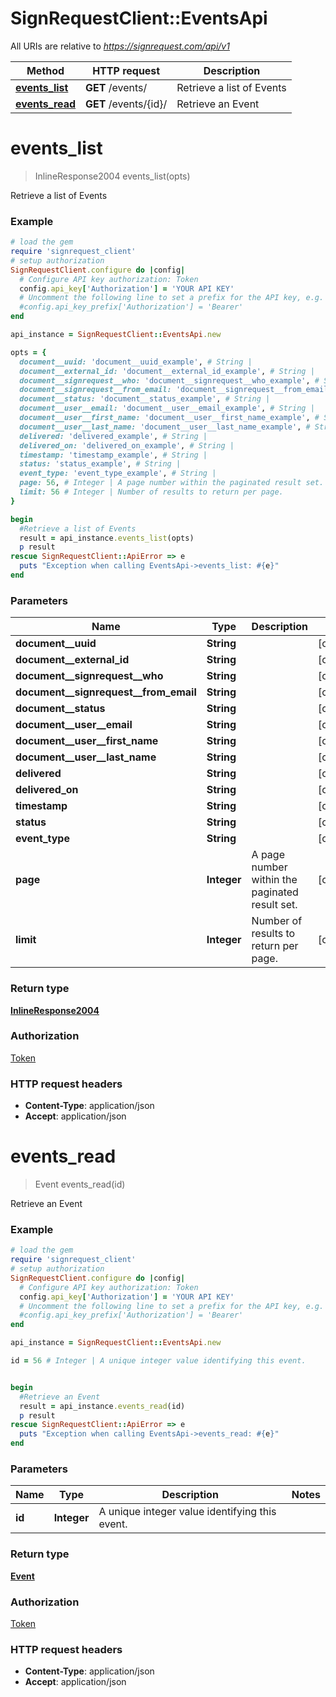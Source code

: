 # SignRequestClient::EventsApi

All URIs are relative to *https://signrequest.com/api/v1*

Method | HTTP request | Description
------------- | ------------- | -------------
[**events_list**](EventsApi.md#events_list) | **GET** /events/ | Retrieve a list of Events
[**events_read**](EventsApi.md#events_read) | **GET** /events/{id}/ | Retrieve an Event


# **events_list**
> InlineResponse2004 events_list(opts)

Retrieve a list of Events



### Example
```ruby
# load the gem
require 'signrequest_client'
# setup authorization
SignRequestClient.configure do |config|
  # Configure API key authorization: Token
  config.api_key['Authorization'] = 'YOUR API KEY'
  # Uncomment the following line to set a prefix for the API key, e.g. 'Bearer' (defaults to nil)
  #config.api_key_prefix['Authorization'] = 'Bearer'
end

api_instance = SignRequestClient::EventsApi.new

opts = { 
  document__uuid: 'document__uuid_example', # String | 
  document__external_id: 'document__external_id_example', # String | 
  document__signrequest__who: 'document__signrequest__who_example', # String | 
  document__signrequest__from_email: 'document__signrequest__from_email_example', # String | 
  document__status: 'document__status_example', # String | 
  document__user__email: 'document__user__email_example', # String | 
  document__user__first_name: 'document__user__first_name_example', # String | 
  document__user__last_name: 'document__user__last_name_example', # String | 
  delivered: 'delivered_example', # String | 
  delivered_on: 'delivered_on_example', # String | 
  timestamp: 'timestamp_example', # String | 
  status: 'status_example', # String | 
  event_type: 'event_type_example', # String | 
  page: 56, # Integer | A page number within the paginated result set.
  limit: 56 # Integer | Number of results to return per page.
}

begin
  #Retrieve a list of Events
  result = api_instance.events_list(opts)
  p result
rescue SignRequestClient::ApiError => e
  puts "Exception when calling EventsApi->events_list: #{e}"
end
```

### Parameters

Name | Type | Description  | Notes
------------- | ------------- | ------------- | -------------
 **document__uuid** | **String**|  | [optional] 
 **document__external_id** | **String**|  | [optional] 
 **document__signrequest__who** | **String**|  | [optional] 
 **document__signrequest__from_email** | **String**|  | [optional] 
 **document__status** | **String**|  | [optional] 
 **document__user__email** | **String**|  | [optional] 
 **document__user__first_name** | **String**|  | [optional] 
 **document__user__last_name** | **String**|  | [optional] 
 **delivered** | **String**|  | [optional] 
 **delivered_on** | **String**|  | [optional] 
 **timestamp** | **String**|  | [optional] 
 **status** | **String**|  | [optional] 
 **event_type** | **String**|  | [optional] 
 **page** | **Integer**| A page number within the paginated result set. | [optional] 
 **limit** | **Integer**| Number of results to return per page. | [optional] 

### Return type

[**InlineResponse2004**](InlineResponse2004.md)

### Authorization

[Token](../README.md#Token)

### HTTP request headers

 - **Content-Type**: application/json
 - **Accept**: application/json



# **events_read**
> Event events_read(id)

Retrieve an Event



### Example
```ruby
# load the gem
require 'signrequest_client'
# setup authorization
SignRequestClient.configure do |config|
  # Configure API key authorization: Token
  config.api_key['Authorization'] = 'YOUR API KEY'
  # Uncomment the following line to set a prefix for the API key, e.g. 'Bearer' (defaults to nil)
  #config.api_key_prefix['Authorization'] = 'Bearer'
end

api_instance = SignRequestClient::EventsApi.new

id = 56 # Integer | A unique integer value identifying this event.


begin
  #Retrieve an Event
  result = api_instance.events_read(id)
  p result
rescue SignRequestClient::ApiError => e
  puts "Exception when calling EventsApi->events_read: #{e}"
end
```

### Parameters

Name | Type | Description  | Notes
------------- | ------------- | ------------- | -------------
 **id** | **Integer**| A unique integer value identifying this event. | 

### Return type

[**Event**](Event.md)

### Authorization

[Token](../README.md#Token)

### HTTP request headers

 - **Content-Type**: application/json
 - **Accept**: application/json



